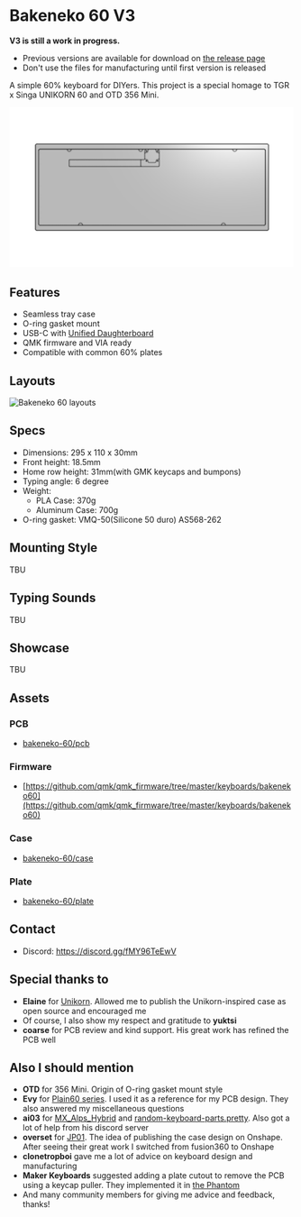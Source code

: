 # Bakeneko 60 V3

**V3 is still a work in progress.**
 - Previous versions are available for download on [the release page](https://github.com/kkatano/bakeneko-60/releases)
 - Don't use the files for manufacturing until first version is released

A simple 60% keyboard for DIYers. This project is a special homage to TGR x Singa UNIKORN 60 and OTD 356 Mini.

![Bakeneko 60](./image/bakeneko-60-aluminum-draft.png)

## Features

- Seamless tray case
- O-ring gasket mount
- USB-C with [Unified Daughterboard](https://github.com/ai03-2725/Unified-Daughterboard)
- QMK firmware and VIA ready
- Compatible with common 60% plates

## Layouts

![Bakeneko 60 layouts](./image/keyboard-layout.png)

## Specs

- Dimensions: 295 x 110 x 30mm
- Front height: 18.5mm
- Home row height: 31mm(with GMK keycaps and bumpons)
- Typing angle: 6 degree
- Weight:
  - PLA Case: 370g
  - Aluminum Case: 700g
- O-ring gasket: VMQ-50(Silicone 50 duro) AS568-262

## Mounting Style

TBU

## Typing Sounds

TBU

## Showcase 

TBU

## Assets

### PCB
- [bakeneko-60/pcb](./pcb)

### Firmware
- [https://github.com/qmk/qmk_firmware/tree/master/keyboards/bakeneko60](https://github.com/qmk/qmk_firmware/tree/master/keyboards/bakeneko60)

### Case
- [bakeneko-60/case](./case)

### Plate
- [bakeneko-60/plate](./plate)

## Contact

- Discord: https://discord.gg/fMY96TeEwV

## Special thanks to

- **Elaine** for [Unikorn](https://geekhack.org/index.php?topic=98587.50). Allowed me to publish the Unikorn-inspired case as open source and encouraged me
- Of course, I also show my respect and gratitude to **yuktsi**
- **coarse** for PCB review and kind support. His great work has refined the PCB well

## Also I should mention

- **OTD** for 356 Mini. Origin of O-ring gasket mount style
- **Evy** for [Plain60 series](https://github.com/evyd13/plain60-c). I used it as a reference for my PCB design. They also answered my miscellaneous questions
- **ai03** for [MX_Alps_Hybrid](https://github.com/ai03-2725/MX_Alps_Hybrid) and [random-keyboard-parts.pretty](https://github.com/ai03-2725/random-keyboard-parts.pretty). Also got a lot of help from his discord server
- **overset** for [JP01](https://github.com/overset/JP01). The idea of publishing the case design on Onshape. After seeing their great work I switched from fusion360 to Onshape
- **clonetropboi** gave me a lot of advice on keyboard design and manufacturing
- **Maker Keyboards** suggested adding a plate cutout to remove the PCB using a keycap puller. They implemented it in [the Phantom](https://www.makerkeyboards.com/collections/third-party/products/phantom)
- And many community members for giving me advice and feedback, thanks!
